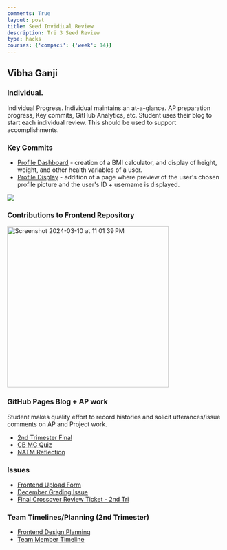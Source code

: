 ```yaml
---
comments: True
layout: post
title: Seed Invidiual Review
description: Tri 3 Seed Review
type: hacks
courses: {'compsci': {'week': 14}}
---
```


## **Vibha Ganji**

### Individual.
Individual Progress.  Individual maintains an at-a-glance.  AP preparation progress, Key commits, GitHub Analytics, etc.  Student uses their blog to start each individual review.  This should be used to support accomplishments.

### Key Commits

- [Profile Dashboard](https://github.com/jplip/frontTri2/commit/fead80fcabadb04c68e7d6fff30205a4e41f9ce4) - creation of a BMI calculator, and display of height, weight, and other health variables of a user. 
- [Profile Display](https://github.com/jplip/frontTri2/commit/bd9ac7b1004c15fb35c2344100080ec05f90b465) - addition of a page where preview of the user's chosen profile picture and the user's ID + username is displayed.

<img src = "https://imgpile.com/images/K5NUiC.png">

### Contributions to Frontend Repository
<img width="375" alt="Screenshot 2024-03-10 at 11 01 39 PM" src="https://github.com/vibha-yganji/student-vibha/assets/122766589/c65fe180-40a3-4e2b-b3e7-9e205d518522">


### GitHub Pages Blog + AP work
 Student makes quality effort to record histories and solicit utterances/issue comments on AP and Project work.
 
 - [2nd Trimester Final](https://github.com/vibha-yganji/student-vibha/issues/3)
 - [CB MC Quiz](https://vibha-yganji.github.io/student-vibha/2023/12/17/cb_reflection_IPYNB_2_.html)
 - [NATM Reflection](https://vibha-yganji.github.io/student-vibha/2024/02/15/natm-reflection_IPYNB_2_.html)

### Issues

- [Frontend Upload Form](https://github.com/jplip/frontTri2/issues/15#issue-2077446413)
- [December Grading Issue](https://github.com/jplip/frontTri2/issues/10#issuecomment-1850856753)
- [Final Crossover Review Ticket - 2nd Tri](https://github.com/jplip/frontTri2/issues/6#issue-2036297890)

### Team Timelines/Planning (2nd Trimester)

- [Frontend Design Planning](https://jplip.github.io/frontTri2/CA_CheckpointA.html)
- [Team Member Timeline](https://github.com/users/iKAN2025/projects/2/views/1)
